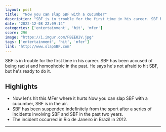 ```yaml
---
layout: post
title:  "Now you can slap SBF with a cucumber"
description: "SBF is in trouble for the first time in his career. SBF has been accused of being racist and homophobic in the past. He says he's not afraid to hit SBF, but he's ready to do it."
date: "2022-12-08 22:09:14"
categories: ['entertainment', 'hit', 'mfer']
score: 296
image: "https://i.imgur.com/FBEE82V.jpg"
tags: ['entertainment', 'hit', 'mfer']
link: "http://www.slapSBF.com"
---
```


SBF is in trouble for the first time in his career. SBF has been accused of being racist and homophobic in the past. He says he's not afraid to hit SBF, but he's ready to do it.

## Highlights

- Now let's hit this MFer where it hurts  Now you can slap SBF with a cucumber, SBF is in the air.
- SBF has been suspended indefinitely from the sport after a series of incidents involving SBF and SBF in the past two years.
- The incident occurred in Rio de Janeiro in Brazil in 2012.

---

